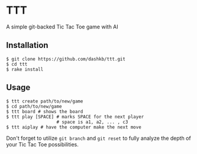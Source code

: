 # TTT

A simple git-backed Tic Tac Toe game with AI

## Installation

    $ git clone https://github.com/dashkb/ttt.git
    $ cd ttt
    $ rake install

## Usage

    $ ttt create path/to/new/game
    $ cd path/to/new/game
    $ ttt board # shows the board
    $ ttt play [SPACE] # marks SPACE for the next player
                       # space is a1, a2, ... , c3
    $ ttt aiplay # have the computer make the next move

Don't forget to utilize `git branch` and `git reset` to fully analyze the depth of your Tic Tac Toe possibilities.

